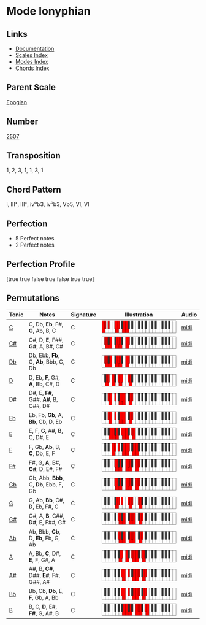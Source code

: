 # Mode Ionyphian

## Links

- [Documentation](README.md)
- [Scales Index](Scales.md)
- [Modes Index](Modes.md)
- [Chords Index](Chords.md)

## Parent Scale

[Epogian](ScaleEpogian.md)

## Number

[2507](https://ianring.com/musictheory/scales/2507)

## Transposition

1, 2, 3, 1, 1, 3, 1

## Chord Pattern

i, III⁺, III⁺, iv⁰b3, iv⁰b3, Vb5, VI, VI

## Perfection

- 5 Perfect notes
- 2 Perfect notes

## Perfection Profile

[true true false true false true true]

## Permutations

| Tonic | Notes | Signature | Illustration | Audio |
|-------|-------|-----------|--------------|-------|
| [C](ModeCNaturalIonyphian.md) | C, Db, **Eb**, F#, **G**, Ab, B, C | C | ![CNaturalIonyphian](ModeCNaturalIonyphian.png) | [midi](https://github.com/edipermadi/music/blob/main/docs/ModeCNaturalIonyphian.mid?raw=true) |
| [C#](ModeCSharpIonyphian.md) | C#, D, **E**, F##, **G#**, A, B#, C# | C | ![CSharpIonyphian](ModeCSharpIonyphian.png) | [midi](https://github.com/edipermadi/music/blob/main/docs/ModeCSharpIonyphian.mid?raw=true) |
| [Db](ModeDFlatIonyphian.md) | Db, Ebb, **Fb**, G, **Ab**, Bbb, C, Db | C | ![DFlatIonyphian](ModeDFlatIonyphian.png) | [midi](https://github.com/edipermadi/music/blob/main/docs/ModeDFlatIonyphian.mid?raw=true) |
| [D](ModeDNaturalIonyphian.md) | D, Eb, **F**, G#, **A**, Bb, C#, D | C | ![DNaturalIonyphian](ModeDNaturalIonyphian.png) | [midi](https://github.com/edipermadi/music/blob/main/docs/ModeDNaturalIonyphian.mid?raw=true) |
| [D#](ModeDSharpIonyphian.md) | D#, E, **F#**, G##, **A#**, B, C##, D# | C | ![DSharpIonyphian](ModeDSharpIonyphian.png) | [midi](https://github.com/edipermadi/music/blob/main/docs/ModeDSharpIonyphian.mid?raw=true) |
| [Eb](ModeEFlatIonyphian.md) | Eb, Fb, **Gb**, A, **Bb**, Cb, D, Eb | C | ![EFlatIonyphian](ModeEFlatIonyphian.png) | [midi](https://github.com/edipermadi/music/blob/main/docs/ModeEFlatIonyphian.mid?raw=true) |
| [E](ModeENaturalIonyphian.md) | E, F, **G**, A#, **B**, C, D#, E | C | ![ENaturalIonyphian](ModeENaturalIonyphian.png) | [midi](https://github.com/edipermadi/music/blob/main/docs/ModeENaturalIonyphian.mid?raw=true) |
| [F](ModeFNaturalIonyphian.md) | F, Gb, **Ab**, B, **C**, Db, E, F | C | ![FNaturalIonyphian](ModeFNaturalIonyphian.png) | [midi](https://github.com/edipermadi/music/blob/main/docs/ModeFNaturalIonyphian.mid?raw=true) |
| [F#](ModeFSharpIonyphian.md) | F#, G, **A**, B#, **C#**, D, E#, F# | C | ![FSharpIonyphian](ModeFSharpIonyphian.png) | [midi](https://github.com/edipermadi/music/blob/main/docs/ModeFSharpIonyphian.mid?raw=true) |
| [Gb](ModeGFlatIonyphian.md) | Gb, Abb, **Bbb**, C, **Db**, Ebb, F, Gb | C | ![GFlatIonyphian](ModeGFlatIonyphian.png) | [midi](https://github.com/edipermadi/music/blob/main/docs/ModeGFlatIonyphian.mid?raw=true) |
| [G](ModeGNaturalIonyphian.md) | G, Ab, **Bb**, C#, **D**, Eb, F#, G | C | ![GNaturalIonyphian](ModeGNaturalIonyphian.png) | [midi](https://github.com/edipermadi/music/blob/main/docs/ModeGNaturalIonyphian.mid?raw=true) |
| [G#](ModeGSharpIonyphian.md) | G#, A, **B**, C##, **D#**, E, F##, G# | C | ![GSharpIonyphian](ModeGSharpIonyphian.png) | [midi](https://github.com/edipermadi/music/blob/main/docs/ModeGSharpIonyphian.mid?raw=true) |
| [Ab](ModeAFlatIonyphian.md) | Ab, Bbb, **Cb**, D, **Eb**, Fb, G, Ab | C | ![AFlatIonyphian](ModeAFlatIonyphian.png) | [midi](https://github.com/edipermadi/music/blob/main/docs/ModeAFlatIonyphian.mid?raw=true) |
| [A](ModeANaturalIonyphian.md) | A, Bb, **C**, D#, **E**, F, G#, A | C | ![ANaturalIonyphian](ModeANaturalIonyphian.png) | [midi](https://github.com/edipermadi/music/blob/main/docs/ModeANaturalIonyphian.mid?raw=true) |
| [A#](ModeASharpIonyphian.md) | A#, B, **C#**, D##, **E#**, F#, G##, A# | C | ![ASharpIonyphian](ModeASharpIonyphian.png) | [midi](https://github.com/edipermadi/music/blob/main/docs/ModeASharpIonyphian.mid?raw=true) |
| [Bb](ModeBFlatIonyphian.md) | Bb, Cb, **Db**, E, **F**, Gb, A, Bb | C | ![BFlatIonyphian](ModeBFlatIonyphian.png) | [midi](https://github.com/edipermadi/music/blob/main/docs/ModeBFlatIonyphian.mid?raw=true) |
| [B](ModeBNaturalIonyphian.md) | B, C, **D**, E#, **F#**, G, A#, B | C | ![BNaturalIonyphian](ModeBNaturalIonyphian.png) | [midi](https://github.com/edipermadi/music/blob/main/docs/ModeBNaturalIonyphian.mid?raw=true) |
